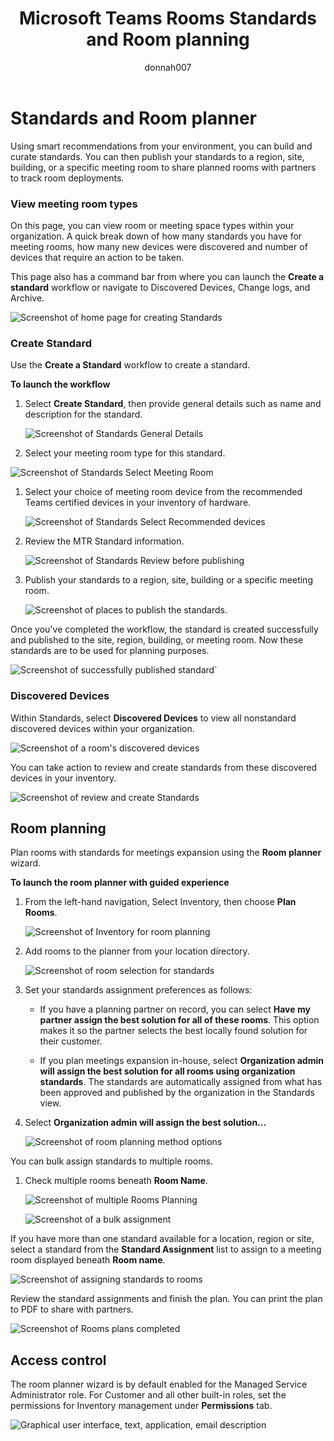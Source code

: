 ﻿---
title: Microsoft Teams Rooms Standards and Room planning
author: donnah007
ms.author: v-donnahill
manager: serdars
ms.reviewer: dstrome 
ms.topic: article
ms.tgt.pltfrm: cloud
ms.service: msteams
audience: Admin
ms.collection: 
  - M365-collaboration
  - m365initiative-meetings
appliesto: 
  - Microsoft Teams
ms.localizationpriority: medium
search.appverid: MET150
description: Build and curate standards based on smart recommendations from your environment.
f1keywords: 
---

# Standards and Room planner

Using smart recommendations from your environment, you can build and curate standards. You can then publish your standards to a region, site, building, or a specific meeting room to share planned rooms with partners to track room deployments.

### View meeting room types

On this page, you can view room or meeting space types within your organization. A quick break down of how many standards you have for meeting rooms, how many new devices were discovered and number of devices that require an action to be taken.

This page also has a command bar from where you can launch the  **Create a standard** workflow or navigate to Discovered Devices, Change logs, and Archive.

![Screenshot of home page for creating Standards](../media/standards-and-room-planner-001.png)
### Create Standard

Use the **Create a Standard** workflow to create a standard.

**To launch the workflow**

1. Select **Create Standard**, then provide general details such as name and description for the standard.

   ![Screenshot of Standards General Details](../media/standards-and-room-planner-002.png)

1. Select your meeting room type for this standard.

  ![Screenshot of Standards Select Meeting Room](../media/standards-and-room-planner-003.png)

1. Select your choice of meeting room device from the recommended Teams certified devices in your inventory of hardware.

   ![Screenshot of Standards Select Recommended devices](../media/standards-and-room-planner-004.png)

1. Review the MTR Standard information.

   ![Screenshot of Standards Review before publishing](../media/standards-and-room-planner-005.png)

1. Publish your standards to a region, site, building or a specific meeting room.

   ![Screenshot of places to publish the standards.](../media/standards-and-room-planner-006.png)

Once you've completed the workflow, the standard is created successfully and published to the site, region, building, or meeting room. Now these standards are to be used for planning purposes.

![Screenshot of successfully published standard`](../media/standards-and-room-planner-007.png)
### Discovered Devices

Within Standards, select **Discovered Devices** to view all nonstandard discovered devices within your organization.

![Screenshot of a room's discovered devices](../media/standards-and-room-planner-008.png)

You can take action to review and create standards from these discovered devices in your inventory.

![Screenshot of review and create Standards](../media/standards-and-room-planner-009.png)

## Room planning

Plan rooms with standards for meetings expansion using the **Room planner** wizard.

**To launch the room planner with guided experience**

1. From the left-hand navigation, Select Inventory, then choose **Plan Rooms**.

   ![Screenshot of Inventory for room planning](../media/standards-and-room-planner-010.png)

1. Add rooms to the planner from your location directory.

   ![Screenshot of room selection for standards](../media/standards-and-room-planner-011.png)

1. Set your standards assignment preferences as follows:

   - If you have a planning partner on record, you can select **Have my partner assign the best solution for all of these rooms**. This option makes it so the partner selects the best locally found solution for their customer.

   - If you plan meetings expansion in-house, select **Organization admin will assign the best solution for all rooms using organization standards**. The standards are automatically assigned from what has been approved and published by the organization in the Standards view.

1. Select **Organization admin will assign the best solution...**

   ![Screenshot of room planning method options](../media/standards-and-room-planner-012.png)

You can bulk assign standards to multiple rooms.

1. Check multiple rooms beneath **Room Name**.

   ![Screenshot of multiple Rooms Planning](../media/standards-and-room-planner-013.png)

   ![Screenshot of a bulk assignment](../media/standards-and-room-planner-014.png)

If you have more than one standard available for a location, region or site, select a standard from the **Standard Assignment** list to assign to a meeting room displayed beneath **Room name**.

![Screenshot of assigning standards to rooms](../media/standards-and-room-planner-015.png)

Review the standard assignments and finish the plan. You can print the plan to PDF to share with partners.

![Screenshot of Rooms plans completed](../media/standards-and-room-planner-016.png)

## Access control

The room planner wizard is by default enabled for the Managed Service Administrator role. For Customer and all other built-in roles, set the permissions for Inventory management under **Permissions** tab.

![Graphical user interface, text, application, email description](../media/standards-and-room-planner-017.png)
